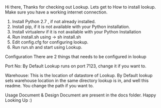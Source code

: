 Hi there,
Thanks for checking out Lookup.
Lets get to How to install lookup. Make sure you have a working internet connection.
1. Install Python 2.7 , if not already installed.
2. Install pip, if it is not available with your Python installation.
3. Install virtualenv if it is not available with your Python Installation
4. Run install.sh using -> sh install.sh
5. Edit config.cfg for configuring lookup.
6. Run run.sh and start using Lookup.


Configuration
There are 2 things that needs to be configured in lookup

Port No: By Default Lookup runs on port 7123, change it if you want to.

Warehouse: This is the location of datastore of Lookup. By Default lookup sets warehouse location in the same directory lookup is in, and well this readme. You change the path if you want to.

Usage Document & Design Document are present in the docs folder.
Happy Looking Up :)
